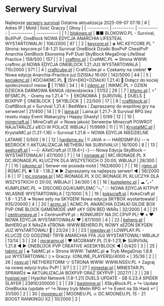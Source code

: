 
# Serwery Survival
Najlepsze [serwery survival](https://mcserwery.pl/serwery/minecraft/tryb/Survival)
Ostatnia aktualizacja 2025-09-07 07:18
| # | Adres IP | Motd | Ilość Graczy | Głosy |
| ----------- | ----------- | ----------- | ----------- | ----------- |
| 1 | 	[blokowo.pl](https://mcserwery.pl/serwery/minecraft/98/) | ■■ BLOKOWO.PL - Survival, BoXPvP, OneBlock NOWA EDYCJA ANARCHIA LIFESTEAL WYSTARTOWALA! | 106/2000 | 87 |
| 2 | 	[keycore.pl](https://mcserwery.pl/serwery/minecraft/252/) | ◈ MC.KEYCORE.PL " Strona: keycore.pl 1.8-1.21 Survival OneBlock Dzialki BoxPvP ChestPvP Anarchia GenBlock Ekonomia PvP Duel SkyBlock MegaDrop LifeSteal Practice | 158/500 | 157 |
| 3 | 	[craftmc.pl](https://mcserwery.pl/serwery/minecraft/87/) | CraftMC.PL ➟ Strona WWW: craftmc.pl NOWA EDYCJA ONEBLOCK 1.21 JUż WYSTARTOWALA | 715/2000 | 571 |
| 4 | 	[craftcube.pl](https://mcserwery.pl/serwery/minecraft/196/) | CraftCube.pl × Czekamy na ciebie! ♥  Nowa edycja Anarchia-Practice już DZISIAJ 16:00! | 142/5000 | 44 |
| 5 | 	[kociakmc.pl](https://mcserwery.pl/serwery/minecraft/213/) | KOCIAKMC.PL 🚀 [SV+EKO+DZIAŁKI 1.21.4] 🐾 Dołącz do kociej społeczności! meow 🐾 | 7/180 | 34 |
| 6 | 	[inkmc.pl](https://mcserwery.pl/serwery/minecraft/15/) | INKMC.PL > DZIEN DZIECKA DARMOWA RANGA /dziendziecka | 51/52 | 29 |
| 7 | 	[bfsmc.pl](https://mcserwery.pl/serwery/minecraft/2/) | ✧˚ BFSMC.PL - Gramy na 1.21.4 ˚✧ ┇ EKONOMIA ┇ SURVIVAL ┇ DUELS ┇ BOXPVP ┇ ONEBLOCK ┇ SKYBLOCK ┇ | 22/500 | 17 |
| 8 | 	[craftblock.pl](https://mcserwery.pl/serwery/minecraft/280/) | CraftBlock.pl » Survival 1.21.4 ¦ BedWars ¦ Zapraszamy do wspólnej gry na serwerze! | 21/400 | 14 |
| 9 | 	[laina.pl](https://mcserwery.pl/serwery/minecraft/165/) | Laina.pl 1.21.7-.8 Survival RPG bez resetu mapy Event Wakacyjny i Happy Ghasty! | 0/99 | 12 |
| 10 | 	[minecraft.pl](https://mcserwery.pl/serwery/minecraft/1059/) | MineCraft.pl → Nowa jakość Serwerów Minecraft POWROT NAJѕTARѕZEJ ѕIECI W POLѕCE WBIJAJ | 11/9999 | 11 |
| 11 | 	[KrystalMC.pl](https://mcserwery.pl/serwery/minecraft/202/) | KrystalMC.pl [1.21-1.16] ⭐ Survival 1.21.8 ⭐ NOWA EDYCJA NIEDZIELNE LATANIE | 5/500 | 9 |
| 12 | 	[hardsmp.eu](https://mcserwery.pl/serwery/minecraft/621/) | !! JAVA ←-- HARDSMP.EU --→ BEDROCK !! AKTUALIZACJA NETHERU NA SURVIVALU! | 16/1000 | 8 |
| 13 | 	[axelcraft.pl](https://mcserwery.pl/serwery/minecraft/223/) | ---[- AXelCraft.pl [1.19.4+] -]---  Nowa Edycja SkyBlock – WYSTARTOWAŁA!  | 47/1000 | 7 |
| 14 | 	[ironage.pl](https://mcserwery.pl/serwery/minecraft/741/) | MC.IRONAGE.PL X DC.IRONAGE.PL  KLUCZYK DLA WSZYSTKICH O 20:00, WBIJAJ! | 28/300 | 7 |
| 15 | 	[pikomc.pl](https://mcserwery.pl/serwery/minecraft/944/) | Serwer nie posiada motd | 1162/6000 | 7 |
| 16 | 	[rgmc.pl](https://mcserwery.pl/serwery/minecraft/34/) | RGMC.PL ✖ 1.8 - 1.18.2 ✖ ► Zapraszamy na najlepszy serwer! ◄ | 56/2000 | 6 |
| 17 | 	[mc.ironage.pl](https://mcserwery.pl/serwery/minecraft/275/) | MC.IRONAGE.PL X DC.IRONAGE.PL  KLUCZYK DLA WSZYSTKICH O 20:00, WBIJAJ! | 34/300 | 6 |
| 18 | 	[kumplemc.pl](https://mcserwery.pl/serwery/minecraft/421/) | ☁ ˚｡⋆˚ KUMPLEMC.PL → DISCORD.GG/KUMPLEMC  ˚⋆｡˚ ☁  NOWA EDYCJA KITPVP WLASNIE WYSTARTOWALA | 12/1000 | 5 |
| 19 | 	[kokscraft.pl](https://mcserwery.pl/serwery/minecraft/1/) | KoksCraft.pl 1.8 - 1.21.8 ➜ Nowe sety na SKYGEN! Nowa edycja SKYBOX wystartowala! | 935/20000 | 4 |
| 20 | 	[acmc.pl](https://mcserwery.pl/serwery/minecraft/220/) |  ACMC.PL ANARCHIA DZIALKI GILDIE BOX PVP  ONE BLOCK GAMEMODE sMP sKY GEN BED WARs | 32/2000 | 4 |
| 21 | 	[centrumpvp.pl](https://mcserwery.pl/serwery/minecraft/332/) | » CentrumPVP.pl :: KONKURSY NA DC.CPVP.PL! ❤ » ❤ NOWA EDYCJA WYSTARTOWAŁA! ❤ | 87/1000 | 4 |
| 22 | 	[behero.pl](https://mcserwery.pl/serwery/minecraft/117/) | BeHERO.pl X NAsZA sTRONA: WWW.BEHERO.PL  NOWY sEZON SKYGEN JUZ WYsTARTOWAL! 🚀 | 23/24 | 3 |
| 23 | 	[lowplay.pl](https://mcserwery.pl/serwery/minecraft/378/) | LOWPLAY.PL - KLUCZE CO GODZINE! TRYB ANARCHIA FFA JUż WYSTARTOWAL! WBIJAJ! | 13/14 | 3 |
| 24 | 	[mcgramy.pl](https://mcserwery.pl/serwery/minecraft/197/) | ❤ MCGRAMY.PL [1.8-1.21] ▶ SURVIVAL 1.21.8 ◀ ▶ ONEBLOCK  PVP  CREATIVE  AGESKYBLOCK ◀ | 0/420 | 3 |
| 25 | 	[tabmc.pl](https://mcserwery.pl/serwery/minecraft/3/) | ◈ TabMC.pl × Strona WWW: TabMC.pl  ◈ Tryb MegaDrop 1.8.8 juz WYSTARTOWAL! :) » Graczy: {ONLINE_PLAYERS}/4000 « | 35/36 | 2 |
| 26 | 	[nssv.pl](https://mcserwery.pl/serwery/minecraft/4/) | NETHERSTORM ツ STRONA WWW: WWW.NSSV.PL  × Zagraj na nowej edycji trybu PvP! | 3/7 | 2 |
| 27 | 	[minestar.pl](https://mcserwery.pl/serwery/minecraft/23/) | MINESTAR.PL SPRAWDź ➡ AKTUALIZACJA BOXPVP ORAZ SKYPVP | 2027/1 | 2 |
| 28 | 	[hypixel.net](https://mcserwery.pl/serwery/minecraft/33/) | HypiXel Network [1.8-1.21] DUELS UPDATE - SB 0.23.4 SPIDER SLAYER | 23910/200000 | 2 |
| 29 | 	[bestmine.pl](https://mcserwery.pl/serwery/minecraft/41/) | XSkyBlock.PL » ↪ Update OneBlocka /update ↩ ↪ Nowy tryb Metin RPG ↩ ↪ Event na Sb Hard ↩ | 31/500 | 2 |
| 30 | 	[mooneu.pl](https://mcserwery.pl/serwery/minecraft/259/) | MOONEU.PL ⚔ DC.MOONEU.PL 15 - 21 BOOST RANKINGU X2 | 10/2000 | 2 |
